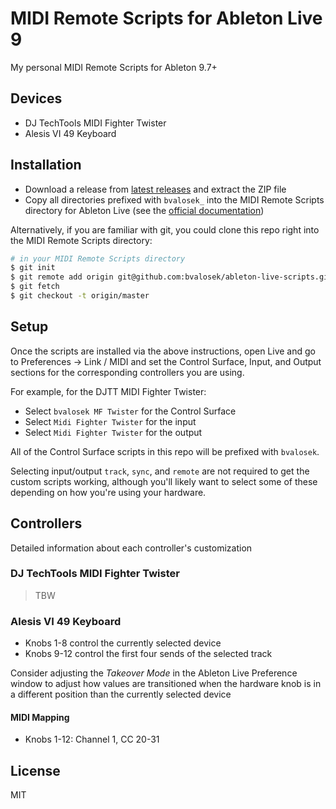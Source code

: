 # MIDI Remote Scripts for Ableton Live 9

My personal MIDI Remote Scripts for Ableton 9.7+

## Devices

* DJ TechTools MIDI Fighter Twister
* Alesis VI 49 Keyboard

## Installation

* Download a release from [latest releases](https://github.com/bvalosek/ableton-live-scripts/releases)
  and extract the ZIP file
* Copy all directories prefixed with `bvalosek_` into the MIDI Remote Scripts
  directory for Ableton Live (see the [official documentation](https://www.ableton.com/en/help/article/install-third-party-remote-script/))

Alternatively, if you are familiar with git, you could clone this repo right
into the MIDI Remote Scripts directory:

```bash
# in your MIDI Remote Scripts directory
$ git init
$ git remote add origin git@github.com:bvalosek/ableton-live-scripts.git
$ git fetch
$ git checkout -t origin/master
```

## Setup

Once the scripts are installed via the above instructions, open Live and go to
Preferences -> Link / MIDI and set the Control Surface, Input, and Output
sections for the corresponding controllers you are using.

For example, for the DJTT MIDI Fighter Twister:

* Select `bvalosek MF Twister` for the Control Surface
* Select `Midi Fighter Twister` for the input
* Select `Midi Fighter Twister` for the output

All of the Control Surface scripts in this repo will be prefixed with
`bvalosek`.

Selecting input/output `track`, `sync`, and `remote` are not required to get
the custom scripts working, although you'll likely want to select some of these
depending on how you're using your hardware.

## Controllers

Detailed information about each controller's customization

### DJ TechTools MIDI Fighter Twister

> TBW

### Alesis VI 49 Keyboard

* Knobs 1-8 control the currently selected device
* Knobs 9-12 control the first four sends of the selected track

Consider adjusting the *Takeover Mode* in the Ableton Live Preference window to
adjust how values are transitioned when the hardware knob is in a different
position than the currently selected device

#### MIDI Mapping

* Knobs 1-12: Channel 1, CC 20-31

## License

MIT

